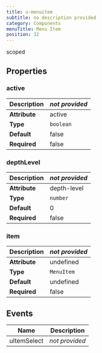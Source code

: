 ```yaml
---
title: u-menuitem
subtitle: no description provided
category: Components
menuTitle: Menu Item
position: 32
---
```


<badge> scoped </badge>








## Properties

### active
|**Description**|*not provided*|
|---|---|
|**Attribute**|active|
|**Type**|`boolean`|
|**Default**|false|
|**Required**|false|


### depthLevel
|**Description**|*not provided*|
|---|---|
|**Attribute**|depth-level|
|**Type**|`number`|
|**Default**|0|
|**Required**|false|


### item
|**Description**|*not provided*|
|---|---|
|**Attribute**|undefined|
|**Type**|`MenuItem`|
|**Default**|undefined|
|**Required**|false|



## Events
|Name|Description|
|---|---|
|uItemSelect|*not provided*|










